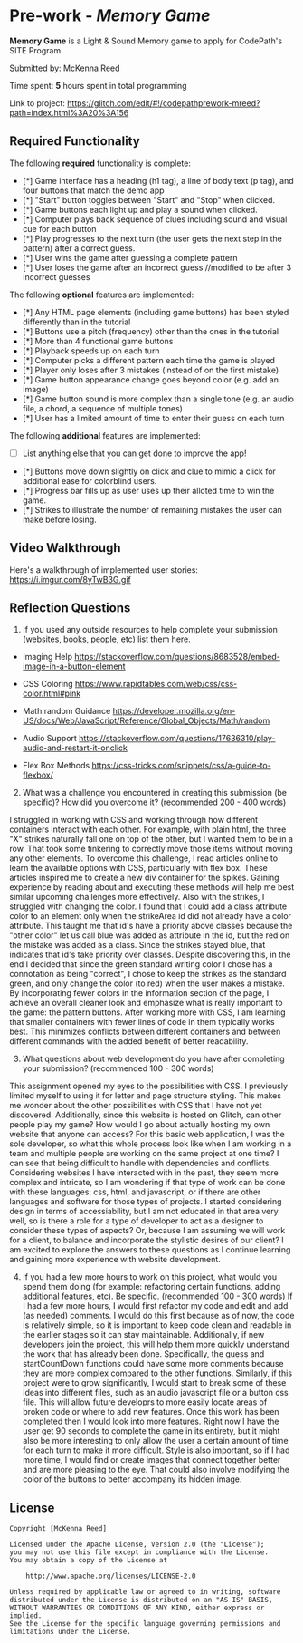 # Pre-work - *Memory Game*

**Memory Game** is a Light & Sound Memory game to apply for CodePath's SITE Program. 

Submitted by: McKenna Reed

Time spent: **5** hours spent in total programming

Link to project: https://glitch.com/edit/#!/codepathprework-mreed?path=index.html%3A20%3A156

## Required Functionality

The following **required** functionality is complete:

* [*] Game interface has a heading (h1 tag), a line of body text (p tag), and four buttons that match the demo app
* [*] "Start" button toggles between "Start" and "Stop" when clicked. 
* [*] Game buttons each light up and play a sound when clicked. 
* [*] Computer plays back sequence of clues including sound and visual cue for each button
* [*] Play progresses to the next turn (the user gets the next step in the pattern) after a correct guess. 
* [*] User wins the game after guessing a complete pattern
* [*] User loses the game after an incorrect guess //modified to be after 3 incorrect guesses

The following **optional** features are implemented:

* [*] Any HTML page elements (including game buttons) has been styled differently than in the tutorial
* [*] Buttons use a pitch (frequency) other than the ones in the tutorial
* [*] More than 4 functional game buttons
* [*] Playback speeds up on each turn
* [*] Computer picks a different pattern each time the game is played
* [*] Player only loses after 3 mistakes (instead of on the first mistake)
* [*] Game button appearance change goes beyond color (e.g. add an image)
* [*] Game button sound is more complex than a single tone (e.g. an audio file, a chord, a sequence of multiple tones)
* [*] User has a limited amount of time to enter their guess on each turn

The following **additional** features are implemented:

- [ ] List anything else that you can get done to improve the app!
- [*] Buttons move down slightly on click and clue to mimic a click for additional ease for colorblind users.
- [*] Progress bar fills up as user uses up their alloted time to win the game.
- [*] Strikes to illustrate the number of remaining mistakes the user can make before losing.

## Video Walkthrough

Here's a walkthrough of implemented user stories:
https://i.imgur.com/8yTwB3G.gif


## Reflection Questions
1. If you used any outside resources to help complete your submission (websites, books, people, etc) list them here. 
- Imaging Help
https://stackoverflow.com/questions/8683528/embed-image-in-a-button-element

- CSS Coloring
https://www.rapidtables.com/web/css/css-color.html#pink

- Math.random Guidance
https://developer.mozilla.org/en-US/docs/Web/JavaScript/Reference/Global_Objects/Math/random

- Audio Support
https://stackoverflow.com/questions/17636310/play-audio-and-restart-it-onclick

- Flex Box Methods
https://css-tricks.com/snippets/css/a-guide-to-flexbox/

2. What was a challenge you encountered in creating this submission (be specific)? How did you overcome it? (recommended 200 - 400 words) 

I struggled in working with CSS and working through how different containers interact with each other. For example, with plain html, the three "X" strikes 
naturally fall one on top of the other, but I wanted them to be in a row. That took some tinkering to correctly move those items without moving any other elements. 
To overcome this challenge, I read articles online to learn the available options with CSS, particularly with flex box. These articles inspired me to create a new div 
container for the spikes. Gaining experience by reading about and executing these methods will help me best similar upcoming challenges more effectively. Also with the 
strikes, I struggled with changing the color. I found that I could add a class attribute color to an element only when the strikeArea id did not already have a color attribute. 
This taught me that id's have a priority above classes because the "other color" let us call blue was added as attribute in the id, but the red on the mistake was added as a class. 
Since the strikes stayed blue, that indicates that id's take priority over classes. Despite discovering this, in the end I decided that since the green standard writing color I chose 
has a connotation as being "correct", I chose to keep the strikes as the standard green, and only change the color (to red) when the user makes a mistake. By incorporating fewer colors 
in the information section of the page, I achieve an overall cleaner look and emphasize what is really important to the game: the pattern buttons. After working more with CSS, I am 
learning that smaller containers with fewer lines of code in them typically works best. This minimizes conflicts between different containers and between different commands with the 
added benefit of better readability. 

3. What questions about web development do you have after completing your submission? (recommended 100 - 300 words) 

This assignment opened my eyes to the possibilities with CSS. I previously limited myself to using it for letter and page structure styling.
This makes me wonder about the other possibilities with CSS that I have not yet discovered. Additionally, since this website is hosted on Glitch,
can other people play my game? How would I go about actually hosting my own website that anyone can access? For this basic web application, I was the sole
developer, so what this whole process look like when I am working in a team and multiple people are working on the same project at one time? I can see that
being difficult to handle with dependencies and conflicts. Considering websites I have interacted with in the past, they seem more complex and intricate, 
so I am wondering if that type of work can be done with these languages: css, html, and javascript, or if there are other languages and software for those types of
projects. I started considering design in terms of accessiability, but I am not educated in that area very well, so is there a role for a type of developer to 
act as a designer to consider these types of aspects? Or, because I am assuming we will work for a client, to balance and incorporate the stylistic  desires of 
our client? I am excited to explore the answers to these questions as I continue learning and gaining more experience with website development.

4. If you had a few more hours to work on this project, what would you spend them doing (for example: refactoring certain functions, adding additional features, etc). Be specific. (recommended 100 - 300 words) 
If I had a few more hours, I would first refactor my code and edit and add (as needed) comments. I would do this first because as of now, the code is relatively simple, so it is important to keep code clean and 
readable in the earlier stages so it can stay maintainable. Additionally, if new developers join the project, this will help them more quickly understand the work that has already been done. Specifically, the
guess and startCountDown functions could have some more comments because they are more complex compared to the other functions. Similarly, if this project were to grow significantly, I would start to break some of
these ideas into different files, such as an audio javascript file or a button css file. This will allow future developrs to more easily locate areas of broken code or where to add new features. Once this work has 
been completed then I would look into more features. Right now I have the user get 90 seconds to complete the game in its entirety, but it might also be more interesting to only allow the user a certain amount of
time for each turn to make it more difficult. Style is also important, so if I had more time, I would find or create images that connect together better and are more pleasing to the eye. That could also involve
modifying the color of the buttons to better accompany its hidden image. 


## License

    Copyright [McKenna Reed]

    Licensed under the Apache License, Version 2.0 (the "License");
    you may not use this file except in compliance with the License.
    You may obtain a copy of the License at

        http://www.apache.org/licenses/LICENSE-2.0

    Unless required by applicable law or agreed to in writing, software
    distributed under the License is distributed on an "AS IS" BASIS,
    WITHOUT WARRANTIES OR CONDITIONS OF ANY KIND, either express or implied.
    See the License for the specific language governing permissions and
    limitations under the License.